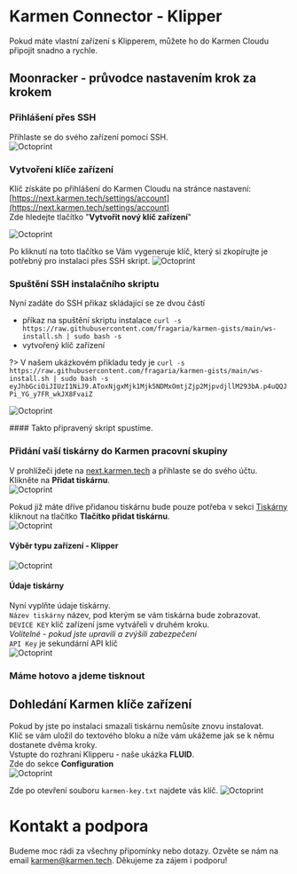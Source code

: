 # Karmen Connector - Klipper

Pokud máte vlastní zařízení s Klipperem, můžete ho do Karmen Cloudu připojit snadno a rychle.

## Moonracker - průvodce nastavením krok za krokem
### Přihlášení přes SSH
Přihlaste se do svého zařízení pomocí SSH.  
![Octoprint](_media/klipper-connector/ssh.png ":size=1024")

### Vytvoření klíče zařízení
Klíč získáte po přihlášení do Karmen Cloudu na stránce nastavení: [https://next.karmen.tech/settings/account](https://next.karmen.tech/settings/account)   
Zde hledejte tlačítko "**Vytvořit nový klíč zařízení**"

![Octoprint](_media/klipper-connector/cloud-new-device-key1.png ":size=1024")

Po kliknutí na toto tlačítko se Vám vygeneruje klíč, který si zkopírujte je potřebný pro instalaci přes SSH skript.
![Octoprint](_media/klipper-connector/cloud-new-device-key2.png ":size=1024")

### Spuštění SSH instalačního skriptu
Nyní zadáte do SSH přikaz skládající se ze dvou částí
- příkaz na spuštění skriptu instalace `curl -s https://raw.githubusercontent.com/fragaria/karmen-gists/main/ws-install.sh | sudo bash -s `  
- vytvořený klíč zařízení 

?> V našem ukázkovém přikladu tedy je `curl -s https://raw.githubusercontent.com/fragaria/karmen-gists/main/ws-install.sh | sudo bash -s eyJhbGciOiJIUzI1NiJ9.AToxNjgxMjk1Mjk5NDMxOmtjZjp2MjpvdjllM293bA.p4uQQJPi_YG_y7FR_wkJX8FvaiZ`

![Octoprint](_media/klipper-connector/ssh-script.png ":size=1024")

#### Takto připravený skript spustíme.

### Přidání vaší tiskárny do Karmen pracovní skupiny
V prohlížeči jdete na [next.karmen.tech](https://next.karmen.tech) a přihlaste se do svého účtu.
Klikněte na **Přidat tiskárnu**.  
![Octoprint](_media/klipper-connector/workspace-empty.png ":size=1024")

Pokud již máte dříve přidanou tiskárnu bude pouze potřeba v sekci [Tiskárny](https://next.karmen.tech/printers) kliknout na tlačítko **Tlačítko přidat tiskárnu**.  
![Octoprint](_media/klipper-connector/workspace-one-printer.png ":size=1024")

#### Výběr typu zařízení - Klipper  
![Octoprint](_media/klipper-connector/printer-type-klipper.png ":size=1024")

#### Údaje tiskárny
Nyní vyplňte údaje tiskárny.  
`Název tiskárny` název, pod kterým se vám tiskárna bude zobrazovat.  
`DEVICE KEY` klíč zařízení jsme vytvářeli v druhém kroku.  
*Volitelné - pokud jste upravili a zvýšili zabezpečení*  
`API Key` je sekundární API klíč  
![Octoprint](_media/klipper-connector/create-new-printer.png ":size=1024")

### Máme hotovo a jdeme tisknout

## Dohledání Karmen klíče zařízení
Pokud by jste po instalaci smazali tiskárnu nemůsíte znovu instalovat.  
Klíč se vám uložil do textového bloku a níže vám ukážeme jak se k němu dostanete dvěma kroky.  
Vstupte do rozhraní Klipperu - naše ukázka **FLUID**.  
Zde do sekce **Configuration**  
![Octoprint](_media/klipper-connector/fluid-config.png ":size=1024")

Zde po otevření souboru `karmen-key.txt` najdete vás klíč.
![Octoprint](_media/klipper-connector/karmen-key-txt.png ":size=1024")

# Kontakt a podpora
Budeme moc rádi za všechny připomínky nebo dotazy. Ozvěte se nám na email karmen@karmen.tech. Děkujeme za zájem i podporu!
